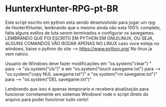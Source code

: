 # HunterxHunter-RPG-pt-BR
Este script escrito em python esta sendo desenvolvido para jogar um rpg de HunterXHunter, lembrando que o mesmo ainda não esta 100% completo, falta alguns estilos de luta serem terminados e configurar os savegames. 
LEMBRANDO QUE FOI ESCRITO EM PYTHON EM GNU/LINUX, OU SEJA, ALGUNS COMANDOS VÃO RODAR APENAS NO LINUX
caso voce esteja no windows, baixe o python do site --> https://www.python.org/
No linux ja vem nativo.

Usuario de Windows deve fazer modificações em "os.system("clear") " para --> "os.system("cls")" e em "os.system("touch savegame.txt") para --> "os.system("copy NUL savegame.txt")" e "os.system("rm savegame.txt")" para --> "os.system("DEL savegame.txt")"

Lembrando que isso é apenas temporario e recebera atualização para funcionar corretamente em sistemas Windows!
rode o script direto do arquivo para poder funcionar tudo certo!


